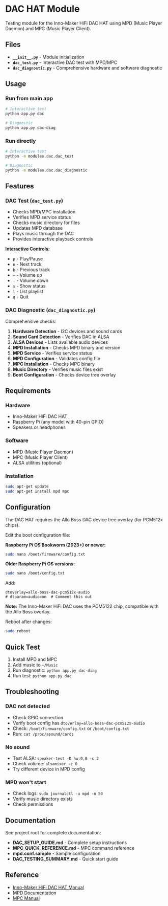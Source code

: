 # DAC HAT Module

Testing module for the Inno-Maker HiFi DAC HAT using MPD (Music Player Daemon) and MPC (Music Player Client).

## Files

- **`__init__.py`** - Module initialization
- **`dac_test.py`** - Interactive DAC test with MPD/MPC
- **`dac_diagnostic.py`** - Comprehensive hardware and software diagnostic

## Usage

### Run from main app

```bash
# Interactive test
python app.py dac

# Diagnostic
python app.py dac-diag
```

### Run directly

```bash
# Interactive test
python -m modules.dac.dac_test

# Diagnostic
python -m modules.dac.dac_diagnostic
```

## Features

### DAC Test (`dac_test.py`)

- Checks MPD/MPC installation
- Verifies MPD service status
- Checks music directory for files
- Updates MPD database
- Plays music through the DAC
- Provides interactive playback controls

**Interactive Controls:**
- `p` - Play/Pause
- `n` - Next track
- `b` - Previous track
- `+` - Volume up
- `-` - Volume down
- `s` - Show status
- `l` - List playlist
- `q` - Quit

### DAC Diagnostic (`dac_diagnostic.py`)

Comprehensive checks:
1. **Hardware Detection** - I2C devices and sound cards
2. **Sound Card Detection** - Verifies DAC in ALSA
3. **ALSA Devices** - Lists available audio devices
4. **MPD Installation** - Checks MPD binary and version
5. **MPD Service** - Verifies service status
6. **MPD Configuration** - Validates config file
7. **MPC Installation** - Checks MPC binary
8. **Music Directory** - Verifies music files exist
9. **Boot Configuration** - Checks device tree overlay

## Requirements

### Hardware
- Inno-Maker HiFi DAC HAT
- Raspberry Pi (any model with 40-pin GPIO)
- Speakers or headphones

### Software
- MPD (Music Player Daemon)
- MPC (Music Player Client)
- ALSA utilities (optional)

### Installation

```bash
sudo apt-get update
sudo apt-get install mpd mpc
```

## Configuration

The DAC HAT requires the Allo Boss DAC device tree overlay (for PCM512x chips).

Edit the boot configuration file:

**Raspberry Pi OS Bookworm (2023+) or newer:**
```bash
sudo nano /boot/firmware/config.txt
```

**Older Raspberry Pi OS versions:**
```bash
sudo nano /boot/config.txt
```

Add:
```
dtoverlay=allo-boss-dac-pcm512x-audio
# dtparam=audio=on  # Comment this out
```

**Note:** The Inno-Maker HiFi DAC uses the PCM5122 chip, compatible with the Allo Boss overlay.

Reboot after changes:
```bash
sudo reboot
```

## Quick Test

1. Install MPD and MPC
2. Add music to `~/Music`
3. Run diagnostic: `python app.py dac-diag`
4. Run test: `python app.py dac`

## Troubleshooting

### DAC not detected
- Check GPIO connection
- Verify boot config has `dtoverlay=allo-boss-dac-pcm512x-audio`
- Check: `/boot/firmware/config.txt` or `/boot/config.txt`
- Run: `cat /proc/asound/cards`

### No sound
- Test ALSA: `speaker-test -D hw:0,0 -c 2`
- Check volume: `alsamixer -c 0`
- Try different device in MPD config

### MPD won't start
- Check logs: `sudo journalctl -u mpd -n 50`
- Verify music directory exists
- Check permissions

## Documentation

See project root for complete documentation:
- **DAC_SETUP_GUIDE.md** - Complete setup instructions
- **MPC_QUICK_REFERENCE.md** - MPC command reference
- **mpd.conf.sample** - Sample configuration
- **DAC_TESTING_SUMMARY.md** - Quick start guide

## Reference

- [Inno-Maker HiFi DAC HAT Manual](https://www.inno-maker.com/wp-content/uploads/2017/11/HIFI-DAC-User-Manual-V1.2.pdf)
- [MPD Documentation](https://www.musicpd.org/doc/html/)
- [MPC Manual](https://www.musicpd.org/clients/mpc/)

